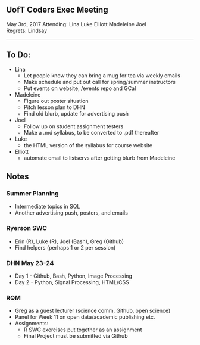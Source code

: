 ## UofT Coders Exec Meeting
May 3rd, 2017
Attending: Lina Luke Elliott Madeleine Joel  
Regrets: Lindsay  

------

## To Do:
- Lina
    - Let people know they can bring a mug for tea via weekly emails
    - Make schedule and put out call for spring/summer instructors
    - Put events on website, /events repo and GCal
- Madeleine
    - Figure out poster situation
    - Pitch lesson plan to DHN
    - Find old blurb, update for advertising push
- Joel
    - Follow up on student assignment testers
    - Make a .md syllabus, to be converted to .pdf thereafter
- Luke
    - the HTML version of the syllabus for course website
- Elliott
    - automate email to listservs after getting blurb from Madeleine


## Notes
### Summer Planning
- Intermediate topics in SQL
- Another advertising push, posters, and emails

### Ryerson SWC
- Erin (R), Luke (R), Joel (Bash), Greg (Github)
- Find helpers (perhaps 1 or 2 per session)

### DHN May 23-24
- Day 1 - Github, Bash, Python, Image Processing
- Day 2 - Python, Signal Processing, HTML/CSS

### RQM
- Greg as a guest lecturer (science comm, Github, open science)
- Panel for Week 11 on open data/academic publishing etc.
- Assignments:
    - R SWC exercises put together as an assignment
    - Final Project must be submitted via Github
